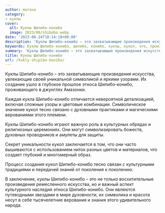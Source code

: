 ```yaml
---
author: morava
category:
- куклы
cover:
  alt: Куклы Шипибо-конибо
  image: 2023/08/shibobo.webp
date: '2023-08-24T18:14:18+00:00'
description: 'Куклы Шипибо-конибо – это захватывающие произведения искусства, увлекающие своей уникальной символикой и яркими узорами. Их создание ушло в глубокое...'
keywords: Куклы Шипибо-конибо, шипибо, конибо, куклы, кукол, это, произведения, искусства, этноса, тесно, захватывающие, увлекающие, своей, уникальной, символикой, яркими
summary: 'Куклы Шипибо-конибо – это захватывающие произведения искусства, увлекающие своей уникальной символикой и яркими узорами. Их создание ушло в глубокое...'
title: Куклы Шипибо-конибо
url: /kukly-shipibo-konibo/
---
```


Куклы Шипибо-конибо – это захватывающие произведения искусства, увлекающие своей уникальной символикой и яркими узорами. Их создание ушло в глубокое прошлое этноса Шипибо-конибо, проживающего в джунглях Амазонки.

Каждая кукла Шипибо-конибо отличается невероятной детализацией, включая сложные узоры и цветовые комбинации. Символическое значение кукол тесно связано с духовными практиками и магическими верованиями этого племени.

Куклы Шипибо-конибо играют важную роль в культурных обрядах и религиозных церемониях. Они могут символизировать божеств, духовных проводников и амулеты для защиты.

Секрет уникальности кукол заключается в том, что они часто вышиваются с использованием ниток разных цветов и материалов, что создает глубокий и многомерный образ.

Процесс создания кукол Шипибо-конибо тесно связан с культурными традициями и передачей знаний от поколения к поколению.

В заключение, куклы Шипибо-конибо – это не только восхитительные произведения ремесленного искусства, но и важный аспект культурного наследия этноса Шипибо-конибо. Они являются путеводными звездами в мире духовности, их символика и красота несут в себе тысячелетние верования и знания этого удивительного народа.